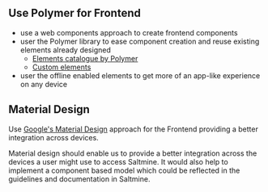 ## Use Polymer for Frontend

- use a web components approach to create frontend components
- user the Polymer library to ease component creation and reuse existing elements already designed
    + [Elements catalogue by Polymer](https://elements.polymer-project.org)
    + [Custom elements](https://customelements.io)
- user the offline enabled elements to get more of an app-like experience on any device

## Material Design

Use [Google's Material Design](http://www.google.com/design/spec/material-design/introduction.html) approach for the Frontend providing a better integration across devices. 

Material design should enable us to provide a better integration across the devices a user might use to access Saltmine. It would also help to implement a component based model which could be reflected in the guidelines and documentation in Saltmine.

